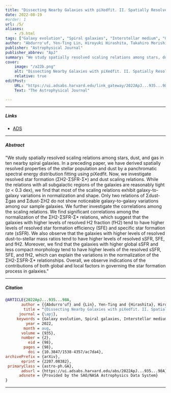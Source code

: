```yaml
---
title: "Dissecting Nearby Galaxies with piXedfit. II. Spatially Resolved Scaling Relations among Stars, Dust, and Gas" 
date: 2022-08-19
#order: 1
url: /5/
aliases: 
    - /5.html
tags: ["Galaxy evolution", "Spiral galaxies", "Interstellar medium", "Gas-to-dust ratio"]
author: "Abdurro'uf, Yen-Ting Lin, Hiroyuki Hirashita, Takahiro Morishita, Sandro Tacchella, Po-Feng Wu, Masayuki Akiyama, and Tsutomu T. Takeuchi"
publisher: "Astrophysical Journal"
publisher_abbrev: "ApJ"
summary: "We study spatially resolved scaling relations among stars, dust, and gas in ten nearby spiral galaxies. In a preceding paper, we have derived spatially resolved properties of the stellar population and dust by a panchromatic spectral energy distribution fitting using piXedfit. Now, we investigate resolved star formation (ΣH2-ΣSFR-Σ*) and dust scaling relations. While the relations with all subgalactic regions of the galaxies are reasonably tight (σ < 0.3 dex), we find that most of the scaling relations exhibit galaxy-to-galaxy variations in normalization and shape. Only two relations of Σdust-Σgas and Σdust-ΣH2 do not show noticeable galaxy-to-galaxy variations among our sample galaxies. We further investigate the correlations among the scaling relations. We find significant correlations among the normalization of the  ΣH2-ΣSFR-Σ* relations, which suggest that the galaxies with higher levels of resolved H2 fraction (fH2) tend to have higher levels of resolved star formation efficiency (SFE) and specific star formation rate (sSFR). We also observe that the galaxies with higher levels of resolved dust-to-stellar mass ratios tend to have higher levels of resolved sSFR, SFE, and fH2. Moreover, we find that the galaxies with higher global sSFR and less compact morphology tend to have higher levels of the resolved sSFR, SFE, and fH2, which can explain the variations in the normalization of the ΣH2-ΣSFR-Σ* relationships. Overall, we observe indications of the contributions of both global and local factors in governing the star formation process in galaxies."
cover:
    image: "/a22b.png"
    alt: "Dissecting Nearby Galaxies with piXedfit. II. Spatially Resolved Scaling Relations among Stars, Dust, and Gas"
    relative: true
editPost:
    URL: "https://ui.adsabs.harvard.edu/link_gateway/2022ApJ...935...98A/doi:10.3847/1538-4357/ac7da4"
    Text: "The Astrophysical Journal"

---
```


---

##### Links

+ [ADS](https://ui.adsabs.harvard.edu/abs/2022ApJ...935...98A/abstract)

---

##### Abstract

"We study spatially resolved scaling relations among stars, dust, and gas in ten nearby spiral galaxies. In a preceding paper, we have derived spatially resolved properties of the stellar population and dust by a panchromatic spectral energy distribution fitting using piXedfit. Now, we investigate resolved star formation (ΣH2-ΣSFR-Σ*) and dust scaling relations. While the relations with all subgalactic regions of the galaxies are reasonably tight (σ < 0.3 dex), we find that most of the scaling relations exhibit galaxy-to-galaxy variations in normalization and shape. Only two relations of Σdust-Σgas and Σdust-ΣH2 do not show noticeable galaxy-to-galaxy variations among our sample galaxies. We further investigate the correlations among the scaling relations. We find significant correlations among the normalization of the  ΣH2-ΣSFR-Σ* relations, which suggest that the galaxies with higher levels of resolved H2 fraction (fH2) tend to have higher levels of resolved star formation efficiency (SFE) and specific star formation rate (sSFR). We also observe that the galaxies with higher levels of resolved dust-to-stellar mass ratios tend to have higher levels of resolved sSFR, SFE, and fH2. Moreover, we find that the galaxies with higher global sSFR and less compact morphology tend to have higher levels of the resolved sSFR, SFE, and fH2, which can explain the variations in the normalization of the ΣH2-ΣSFR-Σ* relationships. Overall, we observe indications of the contributions of both global and local factors in governing the star formation process in galaxies."

---

##### Citation

```bibtex
@ARTICLE{2022ApJ...935...98A,
       author = {{Abdurro'uf} and {Lin}, Yen-Ting and {Hirashita}, Hiroyuki and {Morishita}, Takahiro and {Tacchella}, Sandro and {Wu}, Po-Feng and {Akiyama}, Masayuki and {Takeuchi}, Tsutomu T.},
        title = "{Dissecting Nearby Galaxies with piXedfit. II. Spatially Resolved Scaling Relations among Stars, Dust, and Gas}",
      journal = {\apj},
     keywords = {Galaxy evolution, Spiral galaxies, Interstellar medium, Gas-to-dust ratio, 594, 1560, 847, 638, Astrophysics - Astrophysics of Galaxies},
         year = 2022,
        month = aug,
       volume = {935},
       number = {2},
          eid = {98},
        pages = {98},
          doi = {10.3847/1538-4357/ac7da4},
archivePrefix = {arXiv},
       eprint = {2207.08382},
 primaryClass = {astro-ph.GA},
       adsurl = {https://ui.adsabs.harvard.edu/abs/2022ApJ...935...98A},
      adsnote = {Provided by the SAO/NASA Astrophysics Data System}
}
```

---
